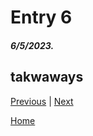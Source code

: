 # Entry 6
##### 6/5/2023.                 

## takwaways

[Previous](entry05.md) | [Next](entry07.md)

[Home](../README.md)
